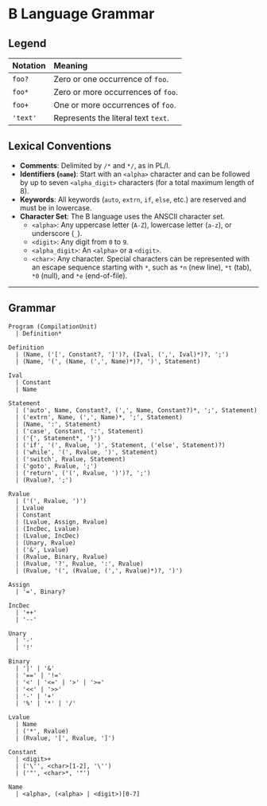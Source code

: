 # B Language Grammar

## Legend

| Notation | Meaning                           |
| :------- | :---------------------------------- |
| `foo?`   | Zero or one occurrence of `foo`.  |
| `foo*`   | Zero or more occurrences of `foo`.  |
| `foo+`   | One or more occurrences of `foo`.   |
| `'text'` | Represents the literal text `text`. |

## Lexical Conventions

-   **Comments**: Delimited by `/*` and `*/`, as in PL/I.
-   **Identifiers (`name`)**: Start with an `<alpha>` character and can be followed by up to seven `<alpha_digit>` characters (for a total maximum length of 8).
-   **Keywords**: All keywords (`auto`, `extrn`, `if`, `else`, etc.) are reserved and must be in lowercase.
-   **Character Set**: The B language uses the ANSCII character set.
    -   `<alpha>`: Any uppercase letter (`A-Z`), lowercase letter (`a-z`), or underscore (`_`).
    -   `<digit>`: Any digit from `0` to `9`.
    -   `<alpha_digit>`: An `<alpha>` or a `<digit>`.
    -   `<char>`: Any character. Special characters can be represented with an escape sequence starting with `*`, such as `*n` (new line), `*t` (tab), `*0` (null), and `*e` (end-of-file).

---

## Grammar

```
Program (CompilationUnit)
  | Definition*
```

```
Definition
  | (Name, ('[', Constant?, ']')?, (Ival, (',', Ival)*)?, ';')
  | (Name, '(', (Name, (',', Name)*)?, ')', Statement)
```

```
Ival
  | Constant
  | Name
```

```
Statement
  | ('auto', Name, Constant?, (',', Name, Constant?)*, ';', Statement)
  | ('extrn', Name, (',', Name)*, ';', Statement)
  | (Name, ':', Statement)
  | ('case', Constant, ':', Statement)
  | ('{', Statement*, '}')
  | ('if', '(', Rvalue, ')', Statement, ('else', Statement)?)
  | ('while', '(', Rvalue, ')', Statement)
  | ('switch', Rvalue, Statement)
  | ('goto', Rvalue, ';')
  | ('return', ('(', Rvalue, ')')?, ';')
  | (Rvalue?, ';')
```


```
Rvalue
  | ('(', Rvalue, ')')
  | Lvalue
  | Constant
  | (Lvalue, Assign, Rvalue)
  | (IncDec, Lvalue)
  | (Lvalue, IncDec)
  | (Unary, Rvalue)
  | ('&', Lvalue)
  | (Rvalue, Binary, Rvalue)
  | (Rvalue, '?', Rvalue, ':', Rvalue)
  | (Rvalue, '(', (Rvalue, (',', Rvalue)*)?, ')')
```

```
Assign
  | '=', Binary?
```

```
IncDec
  | '++'
  | '--'
```

```
Unary
  | '-'
  | '!'
```

```
Binary
  | '|' | '&'
  | '==' | '!='
  | '<' | '<=' | '>' | '>='
  | '<<' | '>>'
  | '-' | '+'
  | '%' | '*' | '/'
```

```
Lvalue
  | Name
  | ('*', Rvalue)
  | (Rvalue, '[', Rvalue, ']')
```

```
Constant
  | <digit>+
  | ('\'', <char>[1-2], '\'')
  | ('"', <char>*, '"')
```

```
Name
  | <alpha>, (<alpha> | <digit>)[0-7]
```
